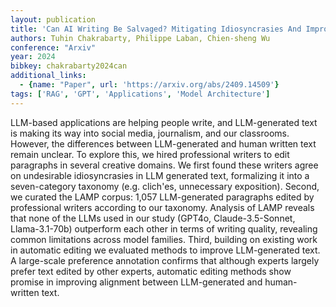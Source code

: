 ```yaml
---
layout: publication
title: 'Can AI Writing Be Salvaged? Mitigating Idiosyncrasies And Improving Human-ai Alignment In The Writing Process Through Edits'
authors: Tuhin Chakrabarty, Philippe Laban, Chien-sheng Wu
conference: "Arxiv"
year: 2024
bibkey: chakrabarty2024can
additional_links:
  - {name: "Paper", url: 'https://arxiv.org/abs/2409.14509'}
tags: ['RAG', 'GPT', 'Applications', 'Model Architecture']
---
```

LLM-based applications are helping people write, and LLM-generated text is
making its way into social media, journalism, and our classrooms. However, the
differences between LLM-generated and human written text remain unclear. To
explore this, we hired professional writers to edit paragraphs in several
creative domains. We first found these writers agree on undesirable
idiosyncrasies in LLM generated text, formalizing it into a seven-category
taxonomy (e.g. clich\'es, unnecessary exposition). Second, we curated the LAMP
corpus: 1,057 LLM-generated paragraphs edited by professional writers according
to our taxonomy. Analysis of LAMP reveals that none of the LLMs used in our
study (GPT4o, Claude-3.5-Sonnet, Llama-3.1-70b) outperform each other in terms
of writing quality, revealing common limitations across model families. Third,
building on existing work in automatic editing we evaluated methods to improve
LLM-generated text. A large-scale preference annotation confirms that although
experts largely prefer text edited by other experts, automatic editing methods
show promise in improving alignment between LLM-generated and human-written
text.
